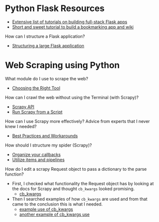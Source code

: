 # Python Flask Resources
- [Extensive list of tutorials on building full-stack Flask apps](https://www.fullstackpython.com/flask.html)
- [Short and sweet tutorial to build a bookmarking app and wiki](http://charlesleifer.com/blog/dont-sweat-small-stuff-use-flask-blueprints/)

How can I structure a Flask application?
- [Structuring a large Flask application](https://www.digitalocean.com/community/tutorials/how-to-structure-large-flask-applications)

# Web Scraping using Python
What module do I use to scrape the web?
- [Choosing the Right Tool](https://www.pluralsight.com/guides/advanced-web-scraping-tactics-python-playbook)

How can I crawl the web without using the Terminal (with Scrapy)?
- [Scrapy API](https://docs.scrapy.org/en/latest/topics/api.html#topics-api)
- [Run Scrapy from a Script](https://docs.scrapy.org/en/latest/topics/practices.html)

How can I use Scrapy more effectively? Advice from experts that I never knew I needed?
- [Best Practices and Workarounds](https://www.codementor.io/blog/python-web-scraping-63l2v9sf2q)

How should I structure my spider (Scrapy)?
- [Organize your callbacks](http://www.thecodeknight.com/post_categories/search/posts/scrapy_python)
- [Utilize items and pipelines](https://blog.datahut.co/tutorial-how-to-scrape-amazon-data-using-python-scrapy/)

How do I edit a scrapy Request object to pass a dictionary to the parse function?
- First, I checked what functionality the Request object has by looking at the docs for Scrapy and thought `cb_kwargs` looked promising.
  - [cb_kwargs](https://docs.scrapy.org/en/latest/topics/request-response.html)
- Then I searched examples of how `cb_kwargs` are used and from that came to the conclusion this is what I needed.
  - [example use of cb_kwargs](https://stackoverflow.com/a/61794444)
  - [another example of cb_kwargs use](https://stackoverflow.com/a/58468587)